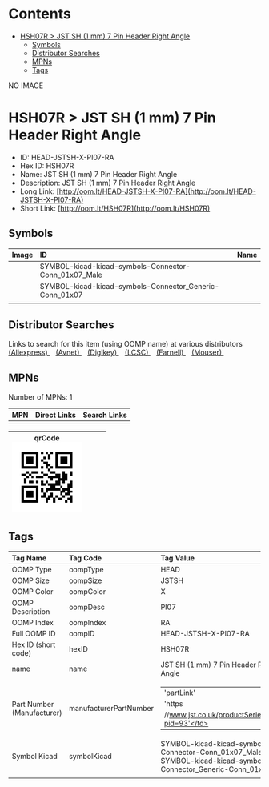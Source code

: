 



Contents
========

* [HSH07R > JST SH (1 mm) 7 Pin Header Right Angle](#hsh07r--jst-sh-1-mm-7-pin-header-right-angle)
	* [Symbols](#symbols)
	* [Distributor Searches](#distributor-searches)
	* [MPNs](#mpns)
	* [Tags](#tags)
  
NO IMAGE  
# HSH07R > JST SH (1 mm) 7 Pin Header Right Angle

- ID: HEAD-JSTSH-X-PI07-RA
- Hex ID: HSH07R
- Name: JST SH (1 mm) 7 Pin Header Right Angle
- Description: JST SH (1 mm) 7 Pin Header Right Angle
- Long Link: [http://oom.lt/HEAD-JSTSH-X-PI07-RA](http://oom.lt/HEAD-JSTSH-X-PI07-RA)
- Short Link: [http://oom.lt/HSH07R](http://oom.lt/HSH07R)

## Symbols
  

|Image|ID|Name|
| :--- | :--- | :--- |
|![]()|SYMBOL-kicad-kicad-symbols-Connector-Conn_01x07_Male||
|![]()|SYMBOL-kicad-kicad-symbols-Connector_Generic-Conn_01x07||
||||

## Distributor Searches
  
Links to search for this item (using OOMP name) at various distributors  
[(Aliexpress) ](https://www.aliexpress.com/wholesale?SearchText=1117JST+SH+1+mm+7+Pin+Header+Right+Angle)&nbsp;&nbsp;&nbsp;[(Avnet) ](https://www.avnet.com/shop/us/search/JST+SH+1+mm+7+Pin+Header+Right+Angle)&nbsp;&nbsp;&nbsp;[(Digikey) ](https://www.digikey.co.uk/en/products/result?s=JST+SH+1+mm+7+Pin+Header+Right+Angle)&nbsp;&nbsp;&nbsp;[(LCSC) ](https://www.lcsc.com/search?q=JST+SH+1+mm+7+Pin+Header+Right+Angle)&nbsp;&nbsp;&nbsp;[(Farnell) ](https://uk.farnell.com/search?st=JST+SH+1+mm+7+Pin+Header+Right+Angle)&nbsp;&nbsp;&nbsp;[(Mouser) ](https://www.mouser.com/c/?q=JST+SH+1+mm+7+Pin+Header+Right+Angle)&nbsp;&nbsp;&nbsp;
## MPNs
  
Number of MPNs: 1  

|MPN|Direct Links|Search Links|
| :--- | :--- | :--- |
||||
  

|qrCode<br>[![](https://raw.githubusercontent.com/oomlout/oomlout_OOMP_parts_V2/main/HEAD/JSTSH/X/PI07/RA/qrCode_140.png)](https://github.com/oomlout/oomlout_OOMP_parts_V2/tree/main/HEAD/JSTSH/X/PI07/RA/qrCode.png)||||
| :---: | :---: | :---: | :---: |

## Tags
  

|Tag Name|Tag Code|Tag Value|
| :--- | :--- | :--- |
|OOMP Type|oompType|HEAD|
|OOMP Size|oompSize|JSTSH|
|OOMP Color|oompColor|X|
|OOMP Description|oompDesc|PI07|
|OOMP Index|oompIndex|RA|
|Full OOMP ID|oompID|HEAD-JSTSH-X-PI07-RA|
|Hex ID (short code)|hexID|HSH07R|
|name|name|JST SH (1 mm) 7 Pin Header Right Angle|
|Part Number (Manufacturer)|manufacturerPartNumber|<table><tr><td>'partLink'</td></tr><tr><td> 'https</td></tr><tr><td>//www.jst.co.uk/productSeries.php?pid=93'</td></tr></table>|
|Symbol Kicad|symbolKicad|SYMBOL-kicad-kicad-symbols-Connector-Conn_01x07_Male, SYMBOL-kicad-kicad-symbols-Connector_Generic-Conn_01x07|
||||
